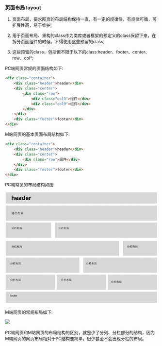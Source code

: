 ### 页面布局 layout

1. 页面布局，要求网页的布局结构保持一直，有一定的规律性，有规律可循，可扩展性高，易于维护;

2. 用于页面布局、重构的class作为类库或者框架的预定义的class保留下来，在拆分页面组件的时候，不得使用这些预留的class;

3. 这些预留的class，包括但不限于以下的class:header、footer、center、row、col*;

PC端网页常规的页面结构如下:

```html
<div class="container">
    <div class="header">header</div>
    <div class="center">
        <div class="row">
            <div class="col3">组件</div>
            <div class="col9">组件</div>
        </div>
    </div>
    <div class="footer">footer</div>
</div>
```

M站网页的基本页面布局结构如下:

```html
<div class="container">
    <div class="header">header</div>
    <div class="center">
        <div class="row">组件</div>
    </div>
    <div class="footer">footer</div>
</div>
```

PC端常见的布局结构如图:

![](images/img1.png)

M端网页的常规布局如下:

![](images/img2.png=365x294)

PC端网页和M站网页的布局结构的区别，就是少了分列、分栏部分的结构，因为M端网页的网页布局相对于PC结构要简单，很少甚至不会出现分栏的布局。
